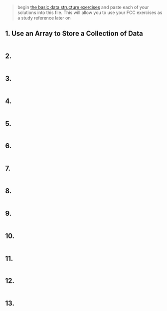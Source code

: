 > begin [the basic data structure exercises](https://learn.freecodecamp.org/javascript-algorithms-and-data-structures/basic-data-structures) and paste each of your solutions into this file.  This will allow you to use your FCC exercises as a study reference later on  
## 1. Use an Array to Store a Collection of Data
```js
```
## 2.
```js
```
## 3.
```js
```
## 4.
```js
```
## 5.
```js
```
## 6.
```js
```
## 7.
```js
```
## 8.
```js
```
## 9.
```js
```
## 10.
```js
```
## 11.
```js
```
## 12.
```js
```
## 13.
```js
```
